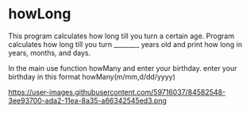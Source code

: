 # howLong
This program calculates how long till you turn a certain age. Program calculates how long till you turn ________ years old and print how long in years, months, and days.

In the main use function howMany and enter your birthday. enter your birthday in this format howMany(m/mm,d/dd/yyyy)

https://user-images.githubusercontent.com/59716037/84582548-3ee93700-ada2-11ea-8a35-a66342545ed3.png


